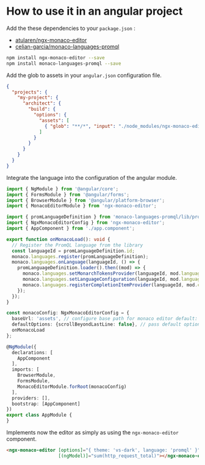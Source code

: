 # How to use it in an angular project
Add the these dependencies to your ``package.json`` :
- [atularen/ngx-monaco-editor](https://github.com/atularen/ngx-monaco-editor)
- [celian-garcia/monaco-languages-promql](https://github.com/celian-garcia/monaco-languages-promql)

```bash
npm install ngx-monaco-editor --save
npm install monaco-languages-promql --save
```

Add the glob to assets in your ``angular.json`` configuration file.

```json
{
  "projects": {
    "my-project": {
      "architect": {
        "build": {
          "options": {
            "assets": [
              { "glob": "**/*", "input": "./node_modules/ngx-monaco-editor/assets/monaco", "output": "./assets/monaco/" }
            ]
          }
        }
      }
    }
  }
}
```

Integrate the language into the configuration of the angular module.

```typescript
import { NgModule } from '@angular/core';
import { FormsModule } from '@angular/forms';
import { BrowserModule } from '@angular/platform-browser';
import { MonacoEditorModule } from 'ngx-monaco-editor';

import { promLanguageDefinition } from 'monaco-languages-promql/lib/promql/promql.contribution';
import { NgxMonacoEditorConfig } from 'ngx-monaco-editor';
import { AppComponent } from './app.component';

export function onMonacoLoad(): void {
  // Register the PromQL language from the library
  const languageId = promLanguageDefinition.id;
  monaco.languages.register(promLanguageDefinition);
  monaco.languages.onLanguage(languageId, () => {
    promLanguageDefinition.loader().then((mod) => {
      monaco.languages.setMonarchTokensProvider(languageId, mod.language);
      monaco.languages.setLanguageConfiguration(languageId, mod.languageConfiguration);
      monaco.languages.registerCompletionItemProvider(languageId, mod.completionItemProvider);
    });
  });
}

const monacoConfig: NgxMonacoEditorConfig = {
  baseUrl: 'assets', // configure base path for monaco editor default: './assets'
  defaultOptions: {scrollBeyondLastLine: false}, // pass default options to be used
  onMonacoLoad
};

@NgModule({
  declarations: [
    AppComponent
  ],
  imports: [
    BrowserModule,
    FormsModule,
    MonacoEditorModule.forRoot(monacoConfig)
  ],
  providers: [],
  bootstrap: [AppComponent]
})
export class AppModule {
}
```

Implements now the editor as simply as using the ``ngx-monaco-editor`` component.

```html
<ngx-monaco-editor [options]="{ theme: 'vs-dark', language: 'promql' }"
                   [(ngModel)]="sum(http_request_total)"></ngx-monaco-editor>
```

